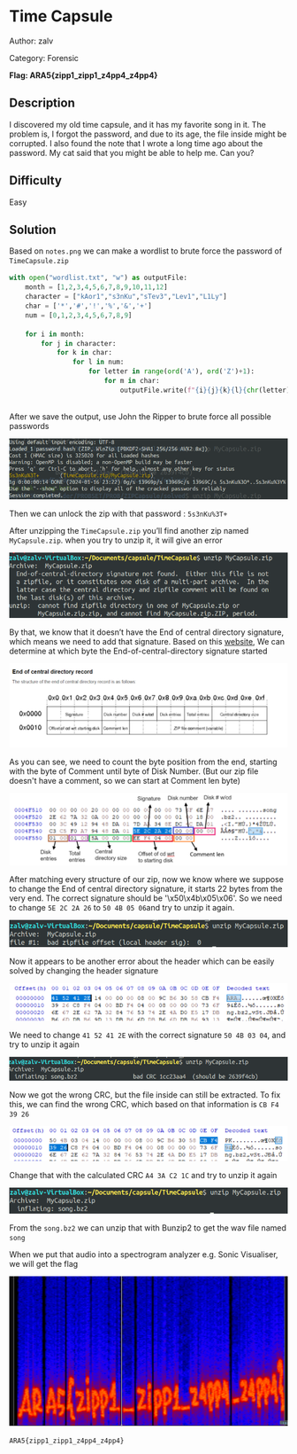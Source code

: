 # Time Capsule
Author: zalv

Category: Forensic

**Flag: ARA5{zipp1_zipp1_z4pp4_z4pp4}**

## Description
I discovered my old time capsule, and it has my favorite song in it. The problem is, I forgot the password, and due to its age, the file inside might be corrupted. I also found the note that I wrote a long time ago about the password. My cat said that you might be able to help me. Can you?

## Difficulty
Easy

## Solution
Based on ```notes.png``` we can make a wordlist to brute force the password of ```TimeCapsule.zip```

```python
with open("wordlist.txt", "w") as outputFile:
	month = [1,2,3,4,5,6,7,8,9,10,11,12]
	character = ["kAor1","s3nKu","sTev3","Lev1","L1Ly"]
	char = ['*','#','!','%','&','+']
	num = [0,1,2,3,4,5,6,7,8,9]

	for i in month:
		for j in character:
			for k in char:
				for l in num:
					for letter in range(ord('A'), ord('Z')+1):
						for m in char:
							outputFile.write(f"{i}{j}{k}{l}{chr(letter)}{m}\n")
							                           
```
After we save the output, use John the Ripper to brute force all possible passwords

![image](https://github.com/ARenewalAgent-ITS/CTF5.0-Quals/blob/main/forensic/Time%20Capsule/Solution/pass.png)

Then we can unlock the zip with that password : ```5s3nKu%3T+```

After unzipping the ```TimeCapsule.zip``` you’ll find another zip named ```MyCapsule.zip```. when you try to unzip it, it will give an error

![image](https://github.com/ARenewalAgent-ITS/CTF5.0-Quals/blob/main/forensic/Time%20Capsule/Solution/CentralDirError.png)

By that, we know that it doesn’t have the End of central directory signature, which means we need to add that signature. 
Based on this [website](https://users.cs.jmu.edu/buchhofp/forensics/formats/pkzip.html), We can determine at which byte the End-of-central-directory signature started

![image](https://github.com/ARenewalAgent-ITS/CTF5.0-Quals/blob/main/forensic/Time%20Capsule/Solution/zipStructure.png)

As you can see, we need to count the byte position from the end, starting with the byte of Comment until byte of Disk Number. (But our zip file doesn't have a comment, so we can start at Comment len byte)

![image](https://github.com/ARenewalAgent-ITS/CTF5.0-Quals/blob/main/forensic/Time%20Capsule/Solution/zipEndStructure.png)

After matching every structure of our zip, now we know where we suppose to change the End of central directory signature, it starts 22 bytes from the very end. The correct signature should be '\x50\x4b\x05\x06'. So we need to change ```5E 2C 2A 26``` to ```50 4B 05 06```and try to unzip it again.

![image](https://github.com/ARenewalAgent-ITS/CTF5.0-Quals/blob/main/forensic/Time%20Capsule/Solution/HeaderError.png)

Now it appears to be another error about the header which can be easily solved by changing the header signature

![image](https://github.com/ARenewalAgent-ITS/CTF5.0-Quals/blob/main/forensic/Time%20Capsule/Solution/zipHeader.png)

We need to change ```41 52 41 2E``` with the correct signature ```50 4B 03 04```, and try to unzip it again

![image](https://github.com/ARenewalAgent-ITS/CTF5.0-Quals/blob/main/forensic/Time%20Capsule/Solution/CRC.png)

Now we got the wrong CRC, but the file inside can still be extracted. To fix this, we can find the wrong CRC, which based on that information is ```CB F4 39 26```

![image](https://github.com/ARenewalAgent-ITS/CTF5.0-Quals/blob/main/forensic/Time%20Capsule/Solution/CRCByte.png)

Change that with the calculated CRC ```A4 3A C2 1C``` and try to unzip it again

![image](https://github.com/ARenewalAgent-ITS/CTF5.0-Quals/blob/main/forensic/Time%20Capsule/Solution/Unzip.png)

From the ```song.bz2``` we can unzip that with Bunzip2 to get the wav file named ```song```  

When we put that audio into a spectrogram analyzer e.g. Sonic Visualiser, we will get the flag 

![image](https://github.com/ARenewalAgent-ITS/CTF5.0-Quals/blob/main/forensic/Time%20Capsule/Solution/SpectrogramResult.png)

```ARA5{zipp1_zipp1_z4pp4_z4pp4}```
